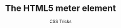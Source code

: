 ---
title: The HTML5 meter element
link: http://css-tricks.com/html5-meter-element
author: CSS Tricks
---